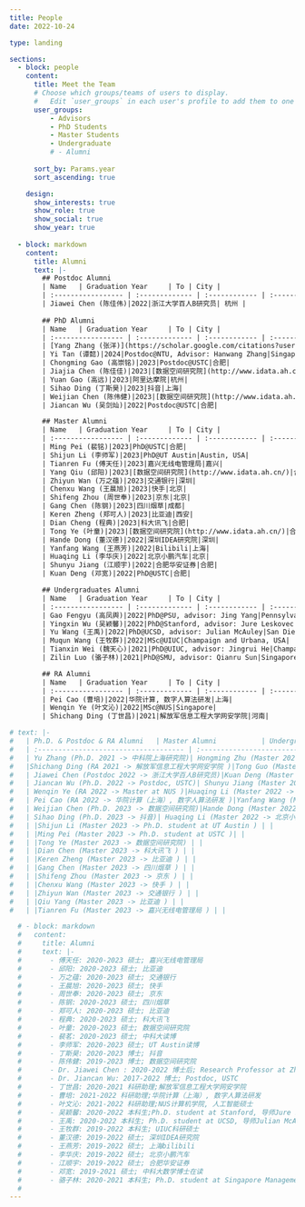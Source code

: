 ```yaml
---
title: People
date: 2022-10-24

type: landing

sections:
  - block: people
    content:
      title: Meet the Team
      # Choose which groups/teams of users to display.
      #   Edit `user_groups` in each user's profile to add them to one or more of these groups.
      user_groups:
          - Advisors
          - PhD Students
          - Master Students
          - Undergraduate
          # - Alumni
          
      sort_by: Params.year
      sort_ascending: true

    design:
      show_interests: true
      show_role: true
      show_social: true
      show_year: true
  
  - block: markdown
    content:
      title: Alumni
      text: |-
        ## Postdoc Alumni
        | Name   | Graduation Year     | To | City |
        | :----------------- | :------------- | :------------ | :------------ |
        | Jiawei Chen (陈佳伟)|2022|浙江大学百人B研究员| 杭州 |
        
        ## PhD Alumni
        | Name   | Graduation Year     | To | City |
        | :----------------- | :------------- | :------------ | :------------ |
        | [Yang Zhang (张洋)](https://scholar.google.com/citations?user=M9NcazMAAAAJ&hl=en)|2024|Postdoc@NUS, Advisor: Tat-Seng Chua|Singapore|
        | Yi Tan (谭懿)|2024|Postdoc@NTU, Advisor: Hanwang Zhang|Singapore|
        | Chongming Gao (高崇铭)|2023|Postdoc@USTC|合肥|
        | Jiajia Chen (陈佳佳)|2023|[数据空间研究院](http://www.idata.ah.cn/)|合肥|
        | Yuan Gao (高远)|2023|阿里达摩院|杭州|
        | Sihao Ding (丁斯昊)|2023|抖音|上海|
        | Weijian Chen (陈伟健)|2023|[数据空间研究院](http://www.idata.ah.cn/)|合肥|
        | Jiancan Wu (吴剑灿)|2022|Postdoc@USTC|合肥|

        ## Master Alumni
        | Name   | Graduation Year     | To | City |
        | :----------------- | :------------- | :------------ | :------------ |
        | Ming Pei (裴铭)|2023|PhD@USTC|合肥|
        | Shijun Li (李师军)|2023|PhD@UT Austin|Austin, USA|
        | Tianren Fu (傅天任)|2023|嘉兴无线电管理局|嘉兴|
        | Yang Qiu (邱阳)|2023|[数据空间研究院](http://www.idata.ah.cn/)|合肥|
        | Zhiyun Wan (万之蕴)|2023|交通银行|深圳|
        | Chenxu Wang (王晨旭)|2023|快手|北京|
        | Shifeng Zhou (周世奉)|2023|京东|北京|
        | Gang Chen (陈钢)|2023|四川烟草|成都|
        | Keren Zheng (郑可人)|2023|比亚迪|西安|
        | Dian Cheng (程典)|2023|科大讯飞|合肥|
        | Tong Ye (叶童)|2023|[数据空间研究院](http://www.idata.ah.cn/)|合肥|
        | Hande Dong (董汉德)|2022|深圳IDEA研究院|深圳|
        | Yanfang Wang (王燕芳)|2022|Bilibili|上海|
        | Huaqing Li (李华庆)|2022|北京小鹏汽车|北京|
        | Shunyu Jiang (江顺宇)|2022|合肥华安证券|合肥|
        | Kuan Deng (邓宽)|2022|PhD@USTC|合肥|

        ## Undergraduates Alumni
        | Name   | Graduation Year     | To | City |
        | :----------------- | :------------- | :------------ | :------------ |
        | Gao Fengyu (高凤舆)|2022|PhD@PSU, advisor: Jing Yang|Pennsylvania, USA|
        | Yingxin Wu (吴颖馨)|2022|PhD@Stanford, advisor: Jure Leskovec|San Francisco, USA|
        | Yu Wang (王禹)|2022|PhD@UCSD, advisor: Julian McAuley|San Diego, USA|
        | Muqun Wang (王牧群)|2022|MSc@UIUC|Champaign and Urbana, USA|
        | Tianxin Wei (魏天心)|2021|PhD@UIUC, advisor: Jingrui He|Champaign and Urbana, USA|
        | Zilin Luo (骆子林)|2021|PhD@SMU, advisor: Qianru Sun|Singapore|

        ## RA Alumni
        | Name   | Graduation Year     | To | City |
        | :----------------- | :------------- | :------------ | :------------ |
        | Pei Cao (曹培)|2022|华院计算, 数字人算法研发|上海|
        | Wenqin Ye (叶文沁)|2022|MSc@NUS|Singapore|
        | Shichang Ding (丁世昌)|2021|解放军信息工程大学网安学院|河南|

# text: |-
#   | Ph.D. & Postdoc & RA Alumni   | Master Alumni           | Undergrad Alumni              |
#   | :------------------------------------ | :------------------------------------ | :------------------------------------ |
#   | Yu Zhang (Ph.D. 2021 -> 中科院上海研究院)| Hongming Zhu (Master 2021 -> 安徽十锎信息科技 ) | Tianxin Wei (Undergrad 2021 -> Ph.D. student at UIUC )  |
#   |Shichang Ding (RA 2021 -> 解放军信息工程大学网安学院 )|Tong Guo (Master 2021 -> 快手科技 ) | Zilin Luo (Undergrad 2021 -> Ph.D. student at SMU ) |
#   | Jiawei Chen (Postdoc 2022 -> 浙江大学百人B研究员)|Kuan Deng (Master 2021 -> Ph.D. student at USTC )|Muqun Wang (Undergrad 2022 -> Master student at UIUC )|
#   | Jiancan Wu (Ph.D. 2022 -> Postdoc, USTC)| Shunyu Jiang (Master 2022 -> 合肥华安证券 ) |Yu Wang (Undergrad 2022 -> Ph.D. student at UCSD ) |
#   | Wenqin Ye (RA 2022 -> Master at NUS )|Huaqing Li (Master 2022 -> 北京小鹏汽车 )|Yinxin Wu (Undergrad 2022 -> Ph.D. student at Stanford )|
#   | Pei Cao (RA 2022 -> 华院计算（上海）, 数字人算法研发 )|Yanfang Wang (Master 2022 -> 上海bilibili )||
#   | Weijian Chen (Ph.D. 2023 -> 数据空间研究院)|Hande Dong (Master 2022 -> 深圳IDEA研究院 )| |
#   | Sihao Ding (Ph.D. 2023 -> 抖音)| Huaqing Li (Master 2022 -> 北京小鹏汽车 )|  |
#   | |Shijun Li (Master 2023 -> Ph.D. student at UT Austin ) | |
#   | |Ming Pei (Master 2023 -> Ph.D. student at USTC )| |
#   | |Tong Ye (Master 2023 -> 数据空间研究院) | |
#   | |Dian Chen (Master 2023 -> 科大讯飞 ) | |
#   | |Keren Zheng (Master 2023 -> 比亚迪 ) | |
#   | |Gang Chen (Master 2023 -> 四川烟草 ) | |
#   | |Shifeng Zhou (Master 2023 -> 京东 ) | |
#   | |Chenxu Wang (Master 2023 -> 快手 ) | |
#   | |Zhiyun Wan (Master 2023 -> 交通银行 ) | |
#   | |Qiu Yang (Master 2023 -> 比亚迪 ) | |
#   | |Tianren Fu (Master 2023 -> 嘉兴无线电管理局 ) | |

  # - block: markdown
  #   content:
  #     title: Alumni
  #     text: |-
  #       - 傅天任: 2020-2023 硕士; 嘉兴无线电管理局
  #       - 邱阳: 2020-2023 硕士; 比亚迪
  #       - 万之蕴: 2020-2023 硕士; 交通银行
  #       - 王晨旭: 2020-2023 硕士; 快手
  #       - 周世奉: 2020-2023 硕士; 京东
  #       - 陈钢: 2020-2023 硕士; 四川烟草
  #       - 郑可人: 2020-2023 硕士; 比亚迪
  #       - 程典: 2020-2023 硕士; 科大讯飞
  #       - 叶童: 2020-2023 硕士; 数据空间研究院
  #       - 裴茗: 2020-2023 硕士; 中科大读博
  #       - 李师军: 2020-2023 硕士; UT Austin读博
  #       - 丁斯昊: 2020-2023 博士; 抖音
  #       - 陈伟健: 2019-2023 博士; 数据空间研究院
  #       - Dr. Jiawei Chen : 2020-2022 博士后; Research Professor at Zhejiang University (浙江大学百人B研究员)
  #       - Dr. Jiancan Wu: 2017-2022 博士; Postdoc, USTC
  #       - 丁世昌: 2020-2021 科研助理;解放军信息工程大学网安学院
  #       - 曹培: 2021-2022 科研助理;华院计算（上海）, 数字人算法研发
  #       - 叶文沁: 2021-2022 科研助理;NUS计算机学院, 人工智能硕士
  #       - 吴颖馨: 2020-2022 本科生;Ph.D. student at Stanford, 导师Jure Leskovec
  #       - 王禹: 2020-2022 本科生; Ph.D. student at UCSD, 导师Julian McAuley
  #       - 王牧群: 2019-2022 本科生; UIUC科研硕士
  #       - 董汉德: 2019-2022 硕士; 深圳IDEA研究院
  #       - 王燕芳: 2019-2022 硕士; 上海bilibili
  #       - 李华庆: 2019-2022 硕士; 北京小鹏汽车
  #       - 江顺宇: 2019-2022 硕士; 合肥华安证券
  #       - 邓宽: 2019-2021 硕士; 中科大数学博士在读
  #       - 骆子林: 2020-2021 本科生; Ph.D. student at Singapore Management University
  #   
---
```

